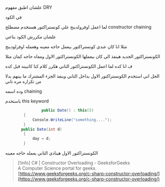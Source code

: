 علشان اطبق مفهوم DRY

في الكود

لما اعمل اوفرولدينج علي كونستراكتور هستخدم مصطلح constructor chaining

علشان مكررش الكود بتاعي

مثلا انا كان عندي كونستراكتور بيعمل حاجه معينه وهعمله اوفرلودينج

الكونستراكتور الجديد هينفذ الي كان بيعملها الكونستراكتور الاول ومعاه حاجه كمان مثلا

ف انا كده لما اعمل الكونستراكتور التاني هكرر كلام كنا كاتبينه قبل كده

الحل اني استخدم الكونستراكتور الاول بداخل التاني وينفذ الجزء المشترك ما بينهم بدلا من تكراره مره تاني

وده اسمه chaining

باستخدم this keyword

```C#
 				public Date() : this(5)
        {
            Console.WriteLine("something....");
        }
       public Date(int d)
        {
            day = d;
        }
```

الكونستراكتور الاول هينادي التاني يعمله حاجه معينه

  

> [!info] C# | Constructor Overloading - GeeksforGeeks  
> A Computer Science portal for geeks.  
> [https://www.geeksforgeeks.org/c-sharp-constructor-overloading/](https://www.geeksforgeeks.org/c-sharp-constructor-overloading/)